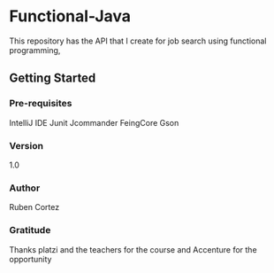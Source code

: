 # Functional-Java
This repository has the API that I create for job search using  functional programming,
## Getting Started

### Pre-requisites
IntelliJ IDE
Junit
Jcommander
FeingCore Gson

### Version
1.0

### Author
Ruben Cortez

### Gratitude

Thanks platzi and the teachers for the course and Accenture for the opportunity

